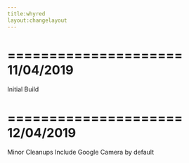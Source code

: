 ```yaml
---
title:whyred
layout:changelayout
---
```

=====================
    11/04/2019
=====================

Initial Build

=====================
    12/04/2019
=====================

Minor Cleanups
Include Google Camera by default
